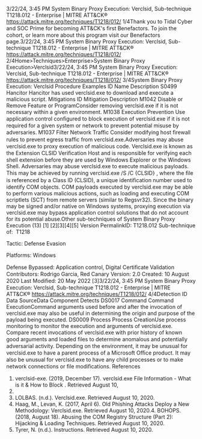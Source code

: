 3/22/24, 3:45 PM System Binary Proxy Execution: Verclsid, Sub-technique T1218.012 - Enterprise | MITRE ATT&CK®
https://attack.mitre.org/techniques/T1218/012/ 1/4Thank you to Tidal Cyber and SOC Prime for becoming ATT&CK's ﬁrst Benefactors. To join the cohort, or learn more about this program visit our
Benefactors page.3/22/24, 3:45 PM System Binary Proxy Execution: Verclsid, Sub-technique T1218.012 - Enterprise | MITRE ATT&CK®
https://attack.mitre.org/techniques/T1218/012/ 2/4Home>Techniques>Enterprise>System Binary Proxy Execution>Verclsid3/22/24, 3:45 PM System Binary Proxy Execution: Verclsid, Sub-technique T1218.012 - Enterprise | MITRE ATT&CK®
https://attack.mitre.org/techniques/T1218/012/ 3/4System Binary Proxy Execution: Verclsid
Procedure Examples
ID Name Description
S0499 Hancitor Hancitor has used verclsid.exe to download and execute a malicious script.
Mitigations
ID Mitigation Description
M1042 Disable or Remove
Feature or ProgramConsider removing verclsid.exe if it is not necessary within a given environment.
M1038 Execution Prevention Use application control conﬁgured to block execution of verclsid.exe if it is not required for a
given system or network to prevent potential misuse by adversaries.
M1037 Filter Network Traﬃc Consider modifying host ﬁrewall rules to prevent egress traﬃc from verclsid.exe.Adversaries may abuse verclsid.exe to proxy execution of malicious code. Verclsid.exe is known as the Extension CLSID Veriﬁcation Host
and is responsible for verifying each shell extension before they are used by Windows Explorer or the Windows Shell.
Adversaries may abuse verclsid.exe to execute malicious payloads. This may be achieved by running verclsid.exe /S /C {CLSID} , where
the ﬁle is referenced by a Class ID (CLSID), a unique identiﬁcation number used to identify COM objects. COM payloads executed by
verclsid.exe may be able to perform various malicious actions, such as loading and executing COM scriptlets (SCT) from remote servers
(similar to Regsvr32). Since the binary may be signed and/or native on Windows systems, proxying execution via verclsid.exe may bypass
application control solutions that do not account for its potential abuse.Other sub-techniques of System Binary Proxy Execution (13)
[1]
[2][3][4][5]
Version PermalinkID: T1218.012
Sub-technique of:  T1218

Tactic: Defense Evasion

Platforms: Windows

Defense Bypassed: Application control, Digital Certiﬁcate Validation
Contributors: Rodrigo Garcia, Red Canary
Version: 2.0
Created: 10 August 2020
Last Modiﬁed: 20 May 2022
[3]3/22/24, 3:45 PM System Binary Proxy Execution: Verclsid, Sub-technique T1218.012 - Enterprise | MITRE ATT&CK®
https://attack.mitre.org/techniques/T1218/012/ 4/4Detection
ID Data SourceData Component Detects
DS0017 Command Command
ExecutionCommand arguments used before and after the invocation of verclsid.exe may also be useful
in determining the origin and purpose of the payload being executed.
DS0009 Process Process
CreationUse process monitoring to monitor the execution and arguments of verclsid.exe. Compare
recent invocations of verclsid.exe with prior history of known good arguments and loaded ﬁles
to determine anomalous and potentially adversarial activity. Depending on the environment, it
may be unusual for verclsid.exe to have a parent process of a Microsoft Oﬃce product. It may
also be unusual for verclsid.exe to have any child processes or to make network connections
or ﬁle modiﬁcations.
References
1. verclsid-exe. (2019, December 17). verclsid.exe File
Information - What is it & How to Block . Retrieved August 10,
2020.
2. LOLBAS. (n.d.). Verclsid.exe. Retrieved August 10, 2020.
3. Haag, M., Levan, K. (2017, April 6). Old Phishing Attacks
Deploy a New Methodology: Verclsid.exe. Retrieved August 10,
2020.4. BOHOPS. (2018, August 18). Abusing the COM Registry
Structure (Part 2): Hijacking & Loading Techniques. Retrieved
August 10, 2020.
5. Tyrer, N. (n.d.). Instructions. Retrieved August 10, 2020.